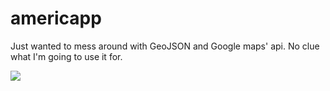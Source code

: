 # americapp
Just wanted to mess around with GeoJSON and Google maps' api. No clue what I'm going to use it for. 

![](https://i.imgur.com/3eY6o9p.png)

